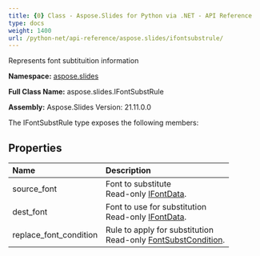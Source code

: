 ```yaml
---
title: {0} Class - Aspose.Slides for Python via .NET - API Reference
type: docs
weight: 1400
url: /python-net/api-reference/aspose.slides/ifontsubstrule/
---
```


Represents font subtituition information

**Namespace:** [aspose.slides](/python-net/api-reference/aspose.slides/)

**Full Class Name:** aspose.slides.IFontSubstRule

**Assembly:**  Aspose.Slides Version: 21.11.0.0

The IFontSubstRule type exposes the following members:
## **Properties**
|**Name**|**Description**|
| :- | :- |
|source_font|Font to substitute<br/>            Read-only [IFontData](/python-net/api-reference/aspose.slides/ifontdata/).|
|dest_font|Font to use for substitution<br/>            Read-only [IFontData](/python-net/api-reference/aspose.slides/ifontdata/).|
|replace_font_condition|Rule to apply for substitution<br/>            Read-only [FontSubstCondition](/python-net/api-reference/aspose.slides/fontsubstcondition/).|
